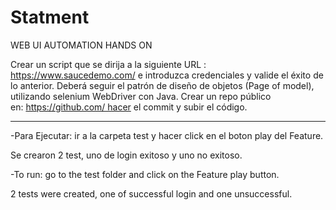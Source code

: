 # Statment

WEB UI AUTOMATION HANDS ON

Crear un script que se dirija a la siguiente URL : https://www.saucedemo.com/ e introduzca credenciales y valide el éxito de lo anterior.
Deberá seguir el patrón de diseño de objetos (Page of model), utilizando selenium WebDriver con Java.
Crear un repo público en: https://github.com/ hacer el commit y subir el código.

***

-Para Ejecutar: ir a la carpeta test y hacer click en el boton play del Feature.

Se crearon 2 test, uno de login exitoso y uno no exitoso.



-To run: go to the test folder and click on the Feature play button.

2 tests were created, one of successful login and one unsuccessful.